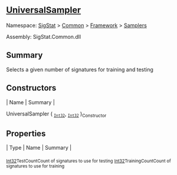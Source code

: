 # <sub>[UniversalSampler](./UniversalSampler.md)</sub>

Namespace: [SigStat]() > [Common](./../../README.md) > [Framework]() > [Samplers](./README.md)

Assembly: SigStat.Common.dll

## Summary
Selects a given number of signatures for training and testing

## Constructors

| Name | Summary | 

UniversalSampler ( <sub>[`Int32`](https://docs.microsoft.com/en-us/dotnet/api/System.Int32)</sub>, <sub>[`Int32`](https://docs.microsoft.com/en-us/dotnet/api/System.Int32)</sub> )<sub>Constructor</sub>


## Properties

| Type | Name | Summary | 

<sub>[Int32](https://docs.microsoft.com/en-us/dotnet/api/System.Int32)</sub><sub>TestCount</sub><sub>Count of signatures to use for testing</sub>
<sub>[Int32](https://docs.microsoft.com/en-us/dotnet/api/System.Int32)</sub><sub>TrainingCount</sub><sub>Count of signatures to use for training</sub>


